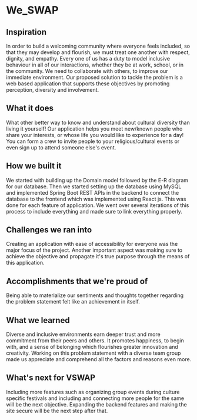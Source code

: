 # We_SWAP

## Inspiration

In order to build a welcoming community where everyone feels included, so that they may develop and flourish, we must treat one another with respect, dignity, and empathy. Every one of us has a duty to model inclusive behaviour in all of our interactions, whether they be at work, school, or in the community. We need to collaborate with others, to improve our immediate environment. Our proposed solution to tackle the problem is a web based application that supports these objectives by promoting perception, diversity and involvement.

## What it does

What other better way to know and understand about cultural diversity than living it yourself! Our application helps you meet new/known people who share your interests, or whose life you would like to experience for a day! You can form a crew to invite people to your religious/cultural events or even sign up to attend someone else's event. 
 
## How we built it

We started with building up the Domain model followed by the E-R diagram for our database. Then we started setting up the database using MySQL and implemented Spring Boot REST APIs in the backend to connect the database to the frontend which was implemented using React js. This was done for each feature of application. We went over several iterations of this process to include everything and made sure to link everything properly. 

## Challenges we ran into

Creating an application with ease of accessibility for everyone was the major focus of the project. Another important aspect was making sure to achieve the objective and propagate it's true purpose through the means of this application. 

## Accomplishments that we're proud of

Being able to materialize our sentiments and thoughts together regarding the problem statement felt like an achievement in itself.

## What we learned

Diverse and inclusive environments earn deeper trust and more commitment from their peers and others. It promotes happiness, to begin with, and a sense of belonging which flourishes greater innovation and creativity. Working on this problem statement with a diverse team group made us appreciate and comprehend all the factors and reasons even more. 

## What's next for VSWAP

Including more features such as organizing group events during culture specific festivals and including and connecting more people for the same will be the next objective. Expanding the backend features and making the site secure will be the next step after that.
